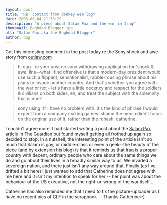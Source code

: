 ```yaml
---
layout: post
title: "Re: contact from donkey web log"
date: 2003-06-04 21:39:29
description: "A piece about Salam Pax and the war in Iraq"
thumbnail: Baghdad-Blogger.jpg
alt: "Salam Pax aka the Baghdad Blogger"
author: dug
---
```


Got this interesting comment in the post today re the Sony shock and awe story from <a href="http://www.out-law.co.uk/php/page.php?page_id=sonywithdrawssho1050591709&amp;area=news">outlaw.com</a>

> hi dug--re your post on sony withdrawing application for 'shock &amp; awe' line--what i find offensive is that a modern-day president would use such a flippant, sensationalist, rabble-rousing phrase about his plans to invade another country. And that's whether you agree with the war or not - let's have a little decency and respect for the soldiers &amp; civilians on both sides, eh, and treat the subject with the solemnity that is due?

> sony using it? i have no problem with. it's the kind of phrase I would expect from a company making games. shame the media didn't focus on the original use of it, rather than the rehash.
catherine.

I couldn't agree more. I had started writing a post about the <a href="http://www.guardian.co.uk/g2/story/0,3604,966768,00.html">Salam Pax article</a> in The Guardian but found myself getting all frothed up again so decided to stop. In a nutshell, the interesting point of the article isn't so much that Salam is gay, or middle-class or even a geek--the beauty of the piece (and by extension his blog) is that it reminds us that Iraq is a proper country with decent, ordinary people who care about the same things we do and go about their lives in a broadly similar way to us. We invaded a sovereign nation, and there just isn't any way around that. Finally (as I've drifted a bit here) I just wanted to add that Catherine does not agree with me here and it isn't my intention to speak for her -- her point was about the behaviour of the US executive, not the right-or-wrong of the war itself...

Catherine has also reminded me that I need to fix the picture-uploader as I have no recent pics of CLF in the scrapbook -- Thanks Catherine:-)

